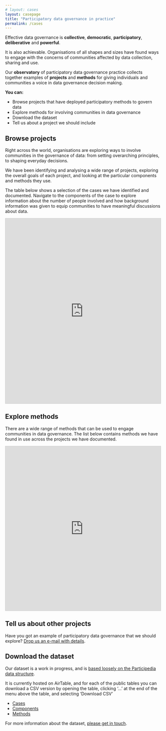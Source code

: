 ```yaml
---
# layout: cases
layout: casepage
title: "Participatory data governance in practice"
permalink: /cases
---
```


Effective data governance is **collective**, **democratic**, **participatory**, **deliberative** and **powerful**. 

It is also achievable. Organisations of all shapes and sizes have found ways to engage with the concerns of communities affected by data collection, sharing and use. 

Our **observatory** of participatory data governance practice collects together examples of **projects** and **methods** for giving individuals and communities a voice in data governance decision making.

**You can:**

* Browse projects that have deployed participatory methods to govern data 
* Explore methods for involving communities in data governance
* Download the dataset
* Tell us about a project we should include

## Browse projects

Right across the world, organisations are exploring ways to involve communities in the governance of data: from setting overarching principles, to shaping everyday decisions.

We have been identifying and analysing a wide range of projects, exploring the overall goals of each project, and looking at the particular components and methods they use. 

The table below shows a selection of the cases we have identified and documented. Navigate to the components of the case to explore information about the number of people involved and how background information was given to equip communities to have meaningful discussions about data. 

<iframe class="airtable-embed" src="https://airtable.com/embed/shr1l6G9FP0LPR2WX?backgroundColor=green&viewControls=on" frameborder="0" onmousewheel="" width="100%" height="600" style="background: transparent; border: 1px solid #ccc;"></iframe>

## Explore methods

There are a wide range of methods that can be used to engage communities in data governance. The list below contains methods we have found in use across the projects we have documented.

<iframe class="airtable-embed" src="https://airtable.com/embed/shrU8BcKyfP29tvbZ?backgroundColor=green&layout=card&viewControls=on" frameborder="0" onmousewheel="" width="100%" height="533" style="background: transparent; border: 1px solid #ccc;"></iframe>

## Tell us about other projects

Have you got an example of participatory data governance that we should explore? [Drop us an e-mail with details](mailto:maria@connectedbydata.org).

## Download the dataset

Our dataset is a work in progress, and is [based loosely on the Participedia data structure](https://participedia.net/).

It is currently hosted on AirTable, and for each of the public tables you can download a CSV version by opening the table, clicking ‘...’ at the end of the menu above the table, and selecting ‘Download CSV’

* [Cases](https://airtable.com/shr1l6G9FP0LPR2WX)
* [Components](https://airtable.com/shrnQ7UtbWv0GEtlb)
* [Methods](https://airtable.com/shrU8BcKyfP29tvbZ)

For more information about the dataset, [please get in touch](mailto:tim@connectedbydata.org). 
